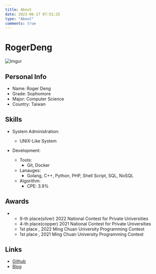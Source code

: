 ```yaml
---
title: About
date: 2023-06-17 07:51:25
type: "About"
comments: true
---
```


# RogerDeng

![Imgur](https://i.imgur.com/oA6PdPN.png)

## Personal Info
- Name: Roger Deng
- Grade: Sophomore
- Major: Computer Science
- Country: Taiwan

## Skills
- System Administration:
    - UNIX-Like System

- Development:
    - Tools:
        - Git, Docker
    - Lanauges:
        - Golang, C++, Python, PHP, Shell Script, SQL, NoSQL
    - Algorithm:
        - CPE: 3.9%

## Awards
- 
    - 9-th place(silver) 2022 National Contest for Private Universities
    - 4-th place(copper) 2021 National Contest for Private Universities
    - 1st place , 2022 Ming Chuan University Programming Contest
    - 1st place , 2021 Ming Chuan University Programming Contest

## Links
- [Github](https://github.com/DengRoger)
- [Blog](https://rogerdeng.net)
